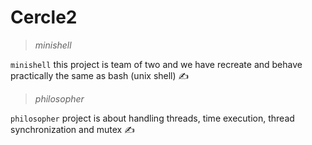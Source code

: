 # Cercle2

> *minishell*

`minishell` this project is team of two and we have recreate and behave practically the same as bash (unix shell) :writing_hand:

> *philosopher*

`philosopher` project is about handling threads, time execution, thread synchronization and mutex :writing_hand:
